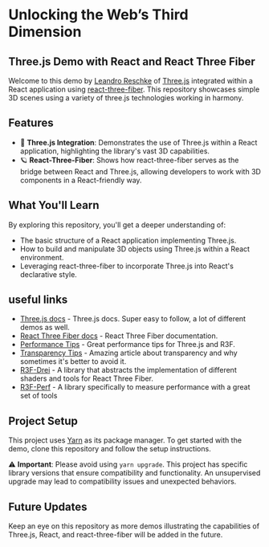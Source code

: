 # Unlocking the Web’s Third Dimension

## Three.js Demo with React and React Three Fiber

Welcome to this demo by [Leandro Reschke](https://github.com/leandroreschke) of [Three.js](https://threejs.org/) integrated within a React application using [react-three-fiber](https://github.com/pmndrs/react-three-fiber). This repository showcases simple 3D scenes using a variety of three.js technologies working in harmony.

## Features

- 🔵 **Three.js Integration**: Demonstrates the use of Three.js within a React application, highlighting the library's vast 3D capabilities.
- 🪐 **React-Three-Fiber**: Shows how react-three-fiber serves as the bridge between React and Three.js, allowing developers to work with 3D components in a React-friendly way.

## What You'll Learn

By exploring this repository, you'll get a deeper understanding of:

- The basic structure of a React application implementing Three.js.
- How to build and manipulate 3D objects using Three.js within a React environment.
- Leveraging react-three-fiber to incorporate Three.js into React's declarative style.

## useful links
- [Three.js docs](https://threejs.org/docs/) - Three.js docs. Super easy to follow, a lot of different demos as well.
- [React Three Fiber docs](https://docs.pmnd.rs/react-three-fiber/getting-started/introduction) - React Three Fiber documentation.
- [Performance Tips](https://docs.pmnd.rs/react-three-fiber/advanced/scaling-performance) - Great performance tips for Three.js and R3F.
- [Transparency Tips](https://shaderfun.com/2020/09/20/why-transparency-is-hard/) - Amazing article about transparency and why sometimes it's better to avoid it.
- [R3F-Drei](https://github.com/pmndrs/drei) - A library that abstracts the implementation of different shaders and tools for React Three Fiber.
- [R3F-Perf](https://github.com/utsuboco/r3f-perf) - A library specifically to measure performance with a great set of tools

## Project Setup

This project uses [Yarn](https://yarnpkg.com/) as its package manager. To get started with the demo, clone this repository and follow the setup instructions.

⚠️ **Important**: Please avoid using `yarn upgrade`. This project has specific library versions that ensure compatibility and functionality. An unsupervised upgrade may lead to compatibility issues and unexpected behaviors.

## Future Updates

Keep an eye on this repository as more demos illustrating the capabilities of Three.js, React, and react-three-fiber will be added in the future.

